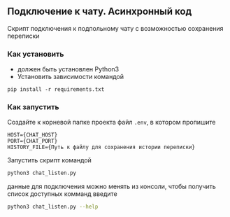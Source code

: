## Подключение к чату. Асинхронный код

Скрипт подключения к подпольному чату с возможностью сохранения переписки

### Как установить

- должен быть установлен Python3
- Установить зависимости командой
```
pip install -r requirements.txt
```

### Как запустить

Создайте к корневой папке проекта файл `.env`, в котором пропишите 
```
HOST={CHAT_HOST}
PORT={CHAT_PORT}
HISTORY_FILE={Путь к файлу для сохранения истории переписки}
```

Запустить скрипт командой
```bash
python3 chat_listen.py
```
данные для подключения можно менять из консоли, чтобы получить список доступных комманд введите

```bash
python3 chat_listen.py --help
```
